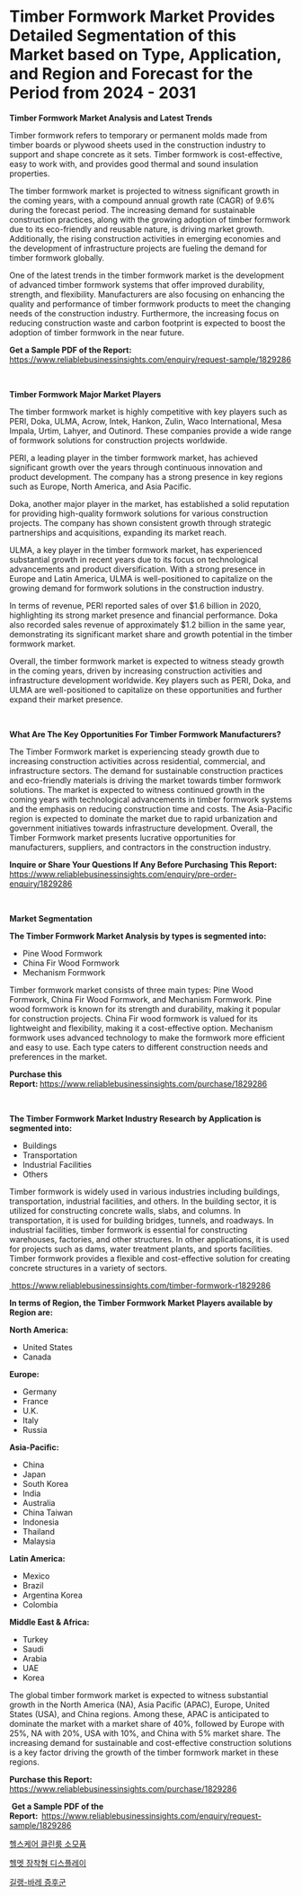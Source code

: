 <p><h1>Timber Formwork Market Provides Detailed Segmentation of this Market based on Type, Application, and Region and Forecast for the Period from 2024 - 2031</h1></p><p><strong>Timber Formwork Market Analysis and Latest Trends</strong></p>
<p><p>Timber formwork refers to temporary or permanent molds made from timber boards or plywood sheets used in the construction industry to support and shape concrete as it sets. Timber formwork is cost-effective, easy to work with, and provides good thermal and sound insulation properties.</p><p>The timber formwork market is projected to witness significant growth in the coming years, with a compound annual growth rate (CAGR) of 9.6% during the forecast period. The increasing demand for sustainable construction practices, along with the growing adoption of timber formwork due to its eco-friendly and reusable nature, is driving market growth. Additionally, the rising construction activities in emerging economies and the development of infrastructure projects are fueling the demand for timber formwork globally.</p><p>One of the latest trends in the timber formwork market is the development of advanced timber formwork systems that offer improved durability, strength, and flexibility. Manufacturers are also focusing on enhancing the quality and performance of timber formwork products to meet the changing needs of the construction industry. Furthermore, the increasing focus on reducing construction waste and carbon footprint is expected to boost the adoption of timber formwork in the near future.</p></p>
<p><strong>Get a Sample PDF of the Report:&nbsp;</strong> <a href="https://www.reliablebusinessinsights.com/enquiry/request-sample/1829286">https://www.reliablebusinessinsights.com/enquiry/request-sample/1829286</a></p>
<p>&nbsp;</p>
<p><strong>Timber Formwork Major Market Players</strong></p>
<p><p>The timber formwork market is highly competitive with key players such as PERI, Doka, ULMA, Acrow, Intek, Hankon, Zulin, Waco International, Mesa Impala, Urtim, Lahyer, and Outinord. These companies provide a wide range of formwork solutions for construction projects worldwide.</p><p>PERI, a leading player in the timber formwork market, has achieved significant growth over the years through continuous innovation and product development. The company has a strong presence in key regions such as Europe, North America, and Asia Pacific.</p><p>Doka, another major player in the market, has established a solid reputation for providing high-quality formwork solutions for various construction projects. The company has shown consistent growth through strategic partnerships and acquisitions, expanding its market reach.</p><p>ULMA, a key player in the timber formwork market, has experienced substantial growth in recent years due to its focus on technological advancements and product diversification. With a strong presence in Europe and Latin America, ULMA is well-positioned to capitalize on the growing demand for formwork solutions in the construction industry.</p><p>In terms of revenue, PERI reported sales of over $1.6 billion in 2020, highlighting its strong market presence and financial performance. Doka also recorded sales revenue of approximately $1.2 billion in the same year, demonstrating its significant market share and growth potential in the timber formwork market.</p><p>Overall, the timber formwork market is expected to witness steady growth in the coming years, driven by increasing construction activities and infrastructure development worldwide. Key players such as PERI, Doka, and ULMA are well-positioned to capitalize on these opportunities and further expand their market presence.</p></p>
<p>&nbsp;</p>
<p><strong>What Are The Key Opportunities For Timber Formwork Manufacturers?</strong></p>
<p><p>The Timber Formwork market is experiencing steady growth due to increasing construction activities across residential, commercial, and infrastructure sectors. The demand for sustainable construction practices and eco-friendly materials is driving the market towards timber formwork solutions. The market is expected to witness continued growth in the coming years with technological advancements in timber formwork systems and the emphasis on reducing construction time and costs. The Asia-Pacific region is expected to dominate the market due to rapid urbanization and government initiatives towards infrastructure development. Overall, the Timber Formwork market presents lucrative opportunities for manufacturers, suppliers, and contractors in the construction industry.</p></p>
<p><strong>Inquire or Share Your Questions If Any Before Purchasing This Report:</strong> <a href="https://www.reliablebusinessinsights.com/enquiry/pre-order-enquiry/1829286">https://www.reliablebusinessinsights.com/enquiry/pre-order-enquiry/1829286</a></p>
<p>&nbsp;</p>
<p><strong>Market Segmentation</strong></p>
<p><strong>The Timber Formwork Market Analysis by types is segmented into:</strong></p>
<p><ul><li>Pine Wood Formwork</li><li>China Fir Wood Formwork</li><li>Mechanism Formwork</li></ul></p>
<p><p>Timber formwork market consists of three main types: Pine Wood Formwork, China Fir Wood Formwork, and Mechanism Formwork. Pine wood formwork is known for its strength and durability, making it popular for construction projects. China Fir wood formwork is valued for its lightweight and flexibility, making it a cost-effective option. Mechanism formwork uses advanced technology to make the formwork more efficient and easy to use. Each type caters to different construction needs and preferences in the market.</p></p>
<p><strong>Purchase this Report:&nbsp;</strong><a href="https://www.reliablebusinessinsights.com/purchase/1829286">https://www.reliablebusinessinsights.com/purchase/1829286</a></p>
<p>&nbsp;</p>
<p><strong>The Timber Formwork Market Industry Research by Application is segmented into:</strong></p>
<p><ul><li>Buildings</li><li>Transportation</li><li>Industrial Facilities</li><li>Others</li></ul></p>
<p><p>Timber formwork is widely used in various industries including buildings, transportation, industrial facilities, and others. In the building sector, it is utilized for constructing concrete walls, slabs, and columns. In transportation, it is used for building bridges, tunnels, and roadways. In industrial facilities, timber formwork is essential for constructing warehouses, factories, and other structures. In other applications, it is used for projects such as dams, water treatment plants, and sports facilities. Timber formwork provides a flexible and cost-effective solution for creating concrete structures in a variety of sectors.</p></p>
<p><a href="https://www.reliablebusinessinsights.com/timber-formwork-r1829286">&nbsp;https://www.reliablebusinessinsights.com/timber-formwork-r1829286</a></p>
<p><strong>In terms of Region, the Timber Formwork Market Players available by Region are:</strong></p>
<p>
    <p> <strong> North America: </strong>
        <ul>
            <li>United States</li>
            <li>Canada</li>
        </ul>
        </p> 
    <p> <strong> Europe: </strong>
        <ul>
            <li>Germany</li>
            <li>France</li>
            <li>U.K.</li>
            <li>Italy</li>
            <li>Russia</li>
        </ul>
        </p> 
    <p> <strong> Asia-Pacific: </strong>
        <ul>
            <li>China</li>
            <li>Japan</li>
            <li>South Korea</li>
            <li>India</li>
            <li>Australia</li>
            <li>China Taiwan</li>
            <li>Indonesia</li>
            <li>Thailand</li>
            <li>Malaysia</li>
        </ul>
        </p> 
    <p> <strong> Latin America: </strong>
        <ul>
            <li>Mexico</li>
            <li>Brazil</li>
            <li>Argentina Korea</li>
            <li>Colombia</li>
        </ul>
        </p> 
    <p> <strong> Middle East & Africa: </strong>
        <ul>
            <li>Turkey</li>
            <li>Saudi</li>
            <li>Arabia</li>
            <li>UAE</li>
            <li>Korea</li>
        </ul>
    </p>
    </p>
<p><p>The global timber formwork market is expected to witness substantial growth in the North America (NA), Asia Pacific (APAC), Europe, United States (USA), and China regions. Among these, APAC is anticipated to dominate the market with a market share of 40%, followed by Europe with 25%, NA with 20%, USA with 10%, and China with 5% market share. The increasing demand for sustainable and cost-effective construction solutions is a key factor driving the growth of the timber formwork market in these regions.</p></p>
<p><strong>Purchase this Report: </strong><a href="https://www.reliablebusinessinsights.com/purchase/1829286">https://www.reliablebusinessinsights.com/purchase/1829286</a></p>
<p>&nbsp;<strong>Get a Sample PDF of the Report:&nbsp;&nbsp;</strong><a href="https://www.reliablebusinessinsights.com/enquiry/request-sample/1829286">https://www.reliablebusinessinsights.com/enquiry/request-sample/1829286</a></p>
<p><strong></strong></p>
<p><p><a href="https://medium.com/@cierrahayes645/%EA%B8%80%EB%A1%9C%EB%B2%8C-%EC%9D%98%EB%A3%8C%EC%9A%A9-%ED%81%B4%EB%A6%B0%EB%A3%B8-%EC%86%8C%EB%AA%A8%ED%92%88-%EC%8B%9C%EC%9E%A5-%EA%B7%9C%EB%AA%A8-%EB%B0%8F-%EC%A0%90%EC%9C%A0%EC%9C%A8-%EB%B6%84%EC%84%9D-%EC%A0%9C%ED%92%88-%EC%9C%A0%ED%98%95-%EC%9D%91%EC%9A%A9-%EB%B6%84%EC%95%BC-%EC%A7%80%EC%97%AD%EB%B3%84-%EC%98%88%EC%B8%A1-2024-2031-b9dd8dce064d">헬스케어 클린룸 소모품</a></p><p><a href="https://medium.com/@cierrahayes645/%ED%97%AC%EB%A9%A7-%EC%9E%A5%EC%B0%A9%ED%98%95-%EB%94%94%EC%8A%A4%ED%94%8C%EB%A0%88%EC%9D%B4-%EC%8B%9C%EC%9E%A5-%EC%A0%90%EC%9C%A0%EC%9C%A8-%EB%B0%8F-%EC%8B%9C%EC%9E%A5-%EB%B6%84%EC%84%9D-%EC%84%B1%EC%9E%A5-%ED%8A%B8%EB%A0%8C%EB%93%9C-%EB%B0%8F-2024%EB%85%84-2031%EB%85%84-%EA%B8%B0%EA%B0%84%EC%97%90-%EB%8C%80%ED%95%9C-%EC%98%88%EC%B8%A1-581a162a55be">헬멧 장착형 디스플레이</a></p><p><a href="https://medium.com/@cierrahayes645/%EA%B8%80%EB%A1%9C%EB%B2%8C-%EA%B2%8C%EB%A6%B4%EB%9E%AD-%EB%B0%94%EB%A0%88-%EC%A6%9D%ED%9B%84%EA%B5%B0-%EC%8B%9C%EC%9E%A5-%EB%B6%80%EB%AC%B8-%EC%9C%A0%ED%98%95-%EC%9D%91%EC%9A%A9%ED%94%84%EB%A1%9C%EA%B7%B8%EB%9E%A8-%EC%8B%9C%EC%9E%A5-%EC%B0%B8%EA%B0%80%EC%9E%90-%EC%A0%84%EB%9E%B5-%EC%A7%80%EC%97%AD%EB%B3%84-%EC%84%B1%EC%9E%A5-%EC%9D%B8%EC%82%AC%EC%9D%B4%ED%8A%B8-%EB%B0%8F-%EB%AF%B8%EB%9E%98-%EC%A0%84%EB%A7%9D-2024-2031-c9aa42caa9fa">길랭-바레 증후군</a></p></p>